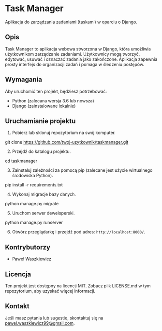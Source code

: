 # Task Manager

Aplikacja do zarządzania zadaniami (taskami) w oparciu o Django.

## Opis

Task Manager to aplikacja webowa stworzona w Django, która umożliwia użytkownikom zarządzanie zadaniami. Użytkownicy mogą tworzyć, edytować, usuwać i oznaczać zadania jako zakończone. Aplikacja zapewnia prosty interfejs do organizacji zadań i pomaga w śledzeniu postępów.

## Wymagania

Aby uruchomić ten projekt, będziesz potrzebować:

- Python (zalecana wersja 3.6 lub nowsza)
- Django (zainstalowane lokalnie)

## Uruchamianie projektu

1. Pobierz lub sklonuj repozytorium na swój komputer.

git clone https://github.com/twoj-uzytkownik/taskmanager.git

2. Przejdź do katalogu projektu.

cd taskmanager

3. Zainstaluj zależności za pomocą pip (zalecane jest użycie wirtualnego środowiska Python).

pip install -r requirements.txt

4. Wykonaj migracje bazy danych.

python manage.py migrate

5. Uruchom serwer deweloperski.

python manage.py runserver

6. Otwórz przeglądarkę i przejdź pod adres: `http://localhost:8000/`.

## Kontrybutorzy

- Paweł Waszkiewicz

## Licencja

Ten projekt jest dostępny na licencji MIT. Zobacz plik LICENSE.md w tym repozytorium, aby uzyskać więcej informacji.

## Kontakt

Jeśli masz pytania lub sugestie, skontaktuj się na pawel.waszkiewicz99@gmail.com.
